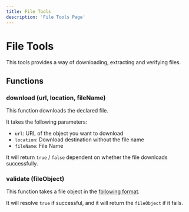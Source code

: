 ```yaml
---
title: File Tools
description: 'File Tools Page'
---
```

# File Tools

This tools provides a way of downloading, extracting and verifying files.

## Functions

### download (url, location, fileName)

This function downloads the declared file. 

It takes the following parameters:

+ `url`: URL of the object you want to download
+ `location`: Download destination without the file name
+ `fileName`: File Name

It will return `true` / `false` dependent on whether the file downloads successfully.

### validate (fileObject)

This function takes a file object in the [following format](/engine/controllers/queue#queue-format).

It will resolve `true` if successful, and it will return the `fileObject` if it fails.